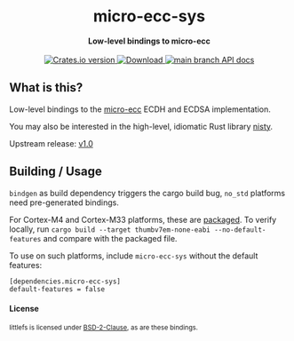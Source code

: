 <h1 align="center">micro-ecc-sys</h1>
<div align="center">
 <strong>
   Low-level bindings to micro-ecc
 </strong>
</div>

<br />

<div align="center">
  <!-- Crates version -->
  <a href="https://crates.io/crates/micro-ecc-sys">
    <img src="https://img.shields.io/crates/v/micro-ecc-sys.svg?style=flat-square"
    alt="Crates.io version" />
  </a>
  <!-- Downloads -->
  <a href="https://crates.io/crates/micro-ecc-sys">
    <img src="https://img.shields.io/crates/d/micro-ecc-sys.svg?style=flat-square"
      alt="Download" />
  </a>
  <!-- API docs -->
  <a href="https://docs.rs/micro-ecc-sys">
    <img src="https://img.shields.io/badge/docs-latest-blue.svg?style=flat-square"
      alt="main branch API docs" />
  </a>
</div>

## What is this?

Low-level bindings to the [micro-ecc][micro-ecc] ECDH and ECDSA implementation.

You may also be interested in the high-level, idiomatic Rust library [nisty][nisty].

Upstream release: [v1.0][upstream-release]

[micro-ecc]: https://github.com/kmackay/micro-ecc
[nisty]: https://github.com/nickray/nisty
[upstream-release]: https://github.com/kmackay/micro-ecc/releases/tag/v1.0

## Building / Usage

`bindgen` as build dependency triggers the cargo build bug,
`no_std` platforms need pre-generated bindings.

For Cortex-M4 and Cortex-M33 platforms, these are [packaged][cortex-m4-bindings].
To verify locally, run `cargo build --target thumbv7em-none-eabi --no-default-features`
and compare with the packaged file.

To use on such platforms, include `micro-ecc-sys` without the default features:
```
[dependencies.micro-ecc-sys]
default-features = false
```

[cortex-m4-bindings]: https://github.com/nickray/micro-ecc-sys/blob/main/cortex-m4.bindings.rs


#### License

<sup>littlefs is licensed under [BSD-2-Clause][bsd-2-clause], as are these bindings.</sup>

[bsd-2-clause]: https://github.com/kmackay/micro-ecc/blob/master/LICENSE.txt

